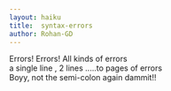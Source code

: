 ```yaml
---
layout: haiku
title:  syntax-errors
author: Rohan-GD
---
```


Errors! Errors! All kinds of errors<br>
a single line , 2 lines .....to pages of errors<br>
Boyy, not the semi-colon again dammit!!<br>
